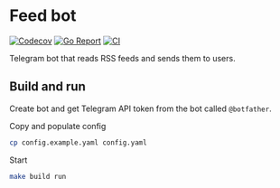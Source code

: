 # Feed bot

[![Codecov](https://codecov.io/gh/tetafro/feed-bot/branch/master/graph/badge.svg)](https://codecov.io/gh/tetafro/feed-bot)
[![Go Report](https://goreportcard.com/badge/github.com/tetafro/feed-bot)](https://goreportcard.com/report/github.com/tetafro/feed-bot)
[![CI](https://github.com/tetafro/feed-bot/actions/workflows/push.yml/badge.svg)](https://github.com/tetafro/feed-bot/actions)

Telegram bot that reads RSS feeds and sends them to users.

## Build and run

Create bot and get Telegram API token from the bot called `@botfather`.

Copy and populate config
```sh
cp config.example.yaml config.yaml
```

Start
```sh
make build run
```
